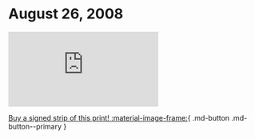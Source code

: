 # August 26, 2008

![](https://www.achewood.com/comic.php?date=08262008)

[Buy a signed strip of this print! :material-image-frame:](https://achewood-holiday-pop-up.myshopify.com/products/strip#08262008){ .md-button .md-button--primary }
